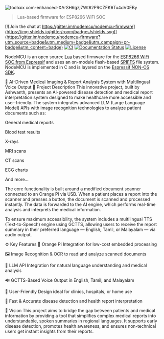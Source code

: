 ![toolxox com-enhanced-XArSH6gzj7Wt82PRCZFK9Tu4dV0EBy](https://github.com/user-attachments/assets/915adf5a-b5bf-4cd8-ab84-ca5586013527)
> Lua-based firmware for ESP8266 WiFi SOC

[![Join the chat at https://gitter.im/nodemcu/nodemcu-firmware](https://img.shields.io/gitter/room/badges/shields.svg)](https://gitter.im/nodemcu/nodemcu-firmware?utm_source=badge&utm_medium=badge&utm_campaign=pr-badge&utm_content=badge)
[![CI](https://github.com/nodemcu/nodemcu-firmware/actions/workflows/build.yml/badge.svg)](https://github.com/nodemcu/nodemcu-firmware/actions/workflows/build.yml)
[![Documentation Status](https://img.shields.io/badge/docs-release-yellow.svg?style=flat)](http://nodemcu.readthedocs.io/en/release/)
[![License](https://img.shields.io/badge/license-MIT-blue.svg?style=flat)](#license)

NodeMCU is an open source [Lua](https://www.lua.org/) based firmware for the [ESP8266 WiFi SOC from Espressif](https://www.espressif.com/en/products/socs/esp8266) and uses an on-module flash-based [SPIFFS](https://github.com/pellepl/spiffs) file system. NodeMCU is implemented in C and is layered on the [Espressif NON-OS SDK](https://github.com/espressif/ESP8266_NONOS_SDK).

🔬 AI-Driven Medical Imaging & Report Analysis System with Multilingual Voice Output
🧠 Project Description
This innovative project, built by Ashwanth, presents an AI-powered disease detection and medical report interpretation system designed to make healthcare more accessible and user-friendly. The system integrates advanced LLM (Large Language Model) APIs with image recognition technologies to analyze patient documents such as:

General medical reports

Blood test results

X-rays

MRI scans

CT scans

ECG charts

And more...

The core functionality is built around a modified document scanner connected to an Orange Pi via USB. When a patient places a report into the scanner and presses a button, the document is scanned and processed instantly. The data is forwarded to the AI engine, which performs real-time analysis and interprets the medical information.

To ensure maximum accessibility, the system includes a multilingual TTS (Text-to-Speech) engine using GCTTS, allowing users to receive the report summary in their preferred language — English, Tamil, or Malayalam — via audio output.

⚙️ Key Features
🔗 Orange Pi Integration for low-cost embedded processing

🖼️ Image Recognition & OCR to read and analyze scanned documents

🧠 LLM API Integration for natural language understanding and medical analysis

🔊 GCTTS-Based Voice Output in English, Tamil, and Malayalam

🏥 User-Friendly Design ideal for clinics, hospitals, or home use

🎯 Fast & Accurate disease detection and health report interpretation

🚀 Vision
This project aims to bridge the gap between patients and medical information by providing a tool that simplifies complex medical reports into understandable, spoken summaries in regional languages. It supports early disease detection, promotes health awareness, and ensures non-technical users get instant insights from their reports.
